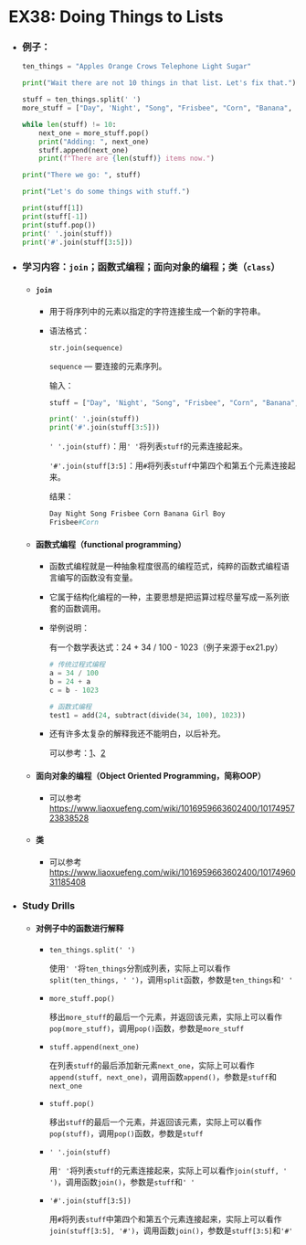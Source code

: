 # EX38: Doing Things to Lists 

* ### 例子：

  ```python
  ten_things = "Apples Orange Crows Telephone Light Sugar"
  
  print("Wait there are not 10 things in that list. Let's fix that.")
  
  stuff = ten_things.split(' ')
  more_stuff = ["Day", 'Night', "Song", "Frisbee", "Corn", "Banana", "Girl", "Boy"]
  
  while len(stuff) != 10:
      next_one = more_stuff.pop()
      print("Adding: ", next_one)
      stuff.append(next_one)
      print(f"There are {len(stuff)} items now.")
  
  print("There we go: ", stuff)
  
  print("Let's do some things with stuff.")
  
  print(stuff[1])
  print(stuff[-1])
  print(stuff.pop())
  print(' '.join(stuff))
  print('#'.join(stuff[3:5]))
  ```
  
* ### 学习内容：`join`；函数式编程；面向对象的编程；类（`class`）

  * #### `join`

    * 用于将序列中的元素以指定的字符连接生成一个新的字符串。

    * 语法格式：
  
        `str.join(sequence)`
  
        `sequence` — 要连接的元素序列。
  
        输入：
  
        ```python
        stuff = ["Day", 'Night', "Song", "Frisbee", "Corn", "Banana", "Girl", "Boy"]
        
        print(' '.join(stuff))
        print('#'.join(stuff[3:5]))
        ```
  
        `' '.join(stuff)`：用`' '`将列表`stuff`的元素连接起来。
  
        `'#'.join(stuff[3:5]`：用`#`将列表`stuff`中第四个和第五个元素连接起来。
  
        结果：
  
        ```powershell
        Day Night Song Frisbee Corn Banana Girl Boy
        Frisbee#Corn
        ```
  
  * #### 函数式编程（functional programming）
  
    * 函数式编程就是一种抽象程度很高的编程范式，纯粹的函数式编程语言编写的函数没有变量。
  
    * 它属于结构化编程的一种，主要思想是把运算过程尽量写成一系列嵌套的函数调用。
  
    * 举例说明：
  
      有一个数学表达式：24 + 34 / 100 - 1023（例子来源于ex21.py）
  
      ```python
      # 传统过程式编程
      a = 34 / 100
      b = 24 + a
      c = b - 1023 
      
      # 函数式编程
      test1 = add(24, subtract(divide(34, 100), 1023))
      ```
  
    * 还有许多太复杂的解释我还不能明白，以后补充。
  
      可以参考：[1](http://www.ruanyifeng.com/blog/2012/04/functional_programming.html?20190513012130)、[2](https://www.liaoxuefeng.com/wiki/1016959663602400/1017328525009056)
  
  * #### 面向对象的编程（Object Oriented Programming，简称OOP）
  
    * 可以参考<https://www.liaoxuefeng.com/wiki/1016959663602400/1017495723838528>
  
  * #### 类
  
    * 可以参考<https://www.liaoxuefeng.com/wiki/1016959663602400/1017496031185408>
  
* ### Study Drills

  * #### 对例子中的函数进行解释

    * `ten_things.split(' ')`

      使用`' '`将`ten_things`分割成列表，实际上可以看作`split(ten_things, ' ')`，调用`split`函数，参数是`ten_things`和`' '` 
    
    * `more_stuff.pop()`
    
      移出`more_stuff`的最后一个元素，并返回该元素，实际上可以看作`pop(more_stuff)`，调用`pop()`函数，参数是`more_stuff`
    
    * `stuff.append(next_one)`
    
      在列表`stuff`的最后添加新元素`next_one`，实际上可以看作`append(stuff, next_one)`，调用函数`append()`，参数是`stuff`和`next_one`
    
    * `stuff.pop()`
    
      移出`stuff`的最后一个元素，并返回该元素，实际上可以看作`pop(stuff)`，调用`pop()`函数，参数是`stuff`
    
    * `' '.join(stuff)`
    
      用`' '`将列表`stuff`的元素连接起来，实际上可以看作`join(stuff, ' ')`，调用函数`join()`，参数是`stuff`和`' '`
    
    * `'#'.join(stuff[3:5])`
    
      用`#`将列表`stuff`中第四个和第五个元素连接起来，实际上可以看作`join(stuff[3:5], '#')`，调用函数`join()`，参数是`stuff[3:5]`和`'#'`
  

